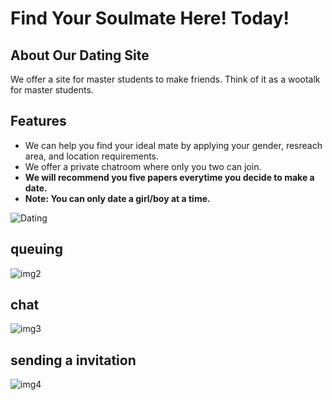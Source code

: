 # Find Your Soulmate Here! Today!

## About Our Dating Site

We offer a site for master students to make friends.
Think of it as a wootalk for master students.


## Features

- We can help you find your ideal mate by applying your gender, resreach area, and location requirements.
- We offer a private chatroom where only you two can join.
- **We will recommend you five papers everytime you decide to make a date.**
- **Note: You can only date a girl/boy at a time.**

![Dating](https://i.imgur.com/aNdM1Lt.jpg)

## queuing
![img2](https://i.imgur.com/XFr9iei.jpg)

## chat
![img3](https://i.imgur.com/YUParCV.jpg)

## sending a invitation
![img4](https://i.imgur.com/MpyCqAx.jpg)
